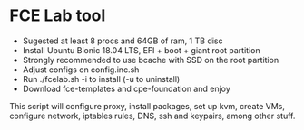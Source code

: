 # FCE Lab tool

- Sugested at least 8 procs and 64GB of ram, 1 TB disc
- Install Ubuntu Bionic 18.04 LTS, EFI + boot + giant root partition
- Strongly recommended to use bcache with SSD on the root partition
- Adjust configs on config.inc.sh
- Run ./fcelab.sh -i to install (-u to uninstall)
- Download fce-templates and cpe-foundation and enjoy

This script will configure proxy, install packages, set up kvm, create VMs, configure network, iptables rules, DNS, ssh and keypairs, among other stuff.


